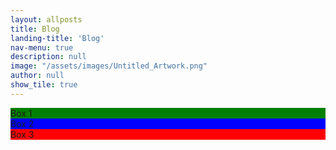 ```yaml
---
layout: allposts
title: Blog
landing-title: 'Blog'
nav-menu: true
description: null
image: "/assets/images/Untitled_Artwork.png"
author: null
show_tile: true
---
```


<!-- The grid: three columns -->
<div class="row">
  <div class="column" onclick="openTab('b1');" style="background:green;">Box 1</div>
  <div class="column" onclick="openTab('b2');" style="background:blue;">Box 2</div>
  <div class="column" onclick="openTab('b3');" style="background:red;">Box 3</div>
</div>

<!-- The expanding grid (hidden by default) -->
<div id="b1" class="containerTab" style="display:none;background:green">
  <!-- If you want the ability to close the container, add a close button -->
  <span onclick="this.parentElement.style.display='none'" class="closebtn">x</span>
  <h2>Box 1</h2>
  <p>Lorem ipsum..</p>
</div>

<div id="b2" class="containerTab" style="display:none;background:blue">
  <span onclick="this.parentElement.style.display='none'" class="closebtn">x</span>
  <h2>Box 2</h2>
  <p>Lorem ipsum..</p>
</div>

<div id="b3" class="containerTab" style="display:none;background:red">
  <span onclick="this.parentElement.style.display='none'" class="closebtn">x</span>
  <h2>Box 3</h2>
  <p>Lorem ipsum..</p>
</div>
